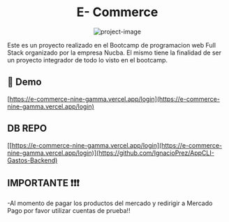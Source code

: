 <h1 align="center" id="title">E- Commerce</h1>

<p align="center"><img src="" alt="project-image"></p>

<p id="description">Este es un proyecto realizado en el Bootcamp de programacion web Full Stack organizado por la empresa Nucba. El mismo tiene la finalidad de ser un proyecto integrador de todo lo visto en el bootcamp.</p>

<h2>🚀 Demo</h2>

[https://e-commerce-nine-gamma.vercel.app/login](https://e-commerce-nine-gamma.vercel.app/login)

<h2>DB REPO</h2>

[[https://e-commerce-nine-gamma.vercel.app/login](https://e-commerce-nine-gamma.vercel.app/login)](https://github.com/IgnacioPrez/AppCLI-Gastos-Backend)



<h2>IMPORTANTE ❗❗❗</h2>
<p> -Al momento de pagar los productos del mercado y redirigir a Mercado Pago por favor utilizar cuentas de prueba!! </p>
